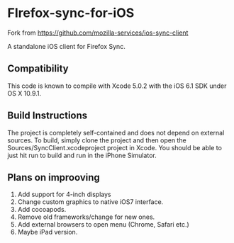 FIrefox-sync-for-iOS
===============

Fork from https://github.com/mozilla-services/ios-sync-client

A standalone iOS client for Firefox Sync. 

Compatibility
-------------

This code is known to compile with Xcode 5.0.2 with the iOS 6.1 SDK under OS X 10.9.1.

Build Instructions
------------------

The project is completely self-contained and does not depend on external sources. To build, simply clone the project and then open the Sources/SyncClient.xcodeproject project in Xcode. You should be able to just hit run to build and run in the iPhone Simulator.

Plans on improoving
-------------------

1. Add support for 4-inch displays
2. Change custom graphics to native iOS7 interface.
3. Add cocoapods.
4. Remove old frameworks/change for new ones.
5. Add external browsers to open menu (Chrome, Safari etc.)
6. Maybe iPad version.
